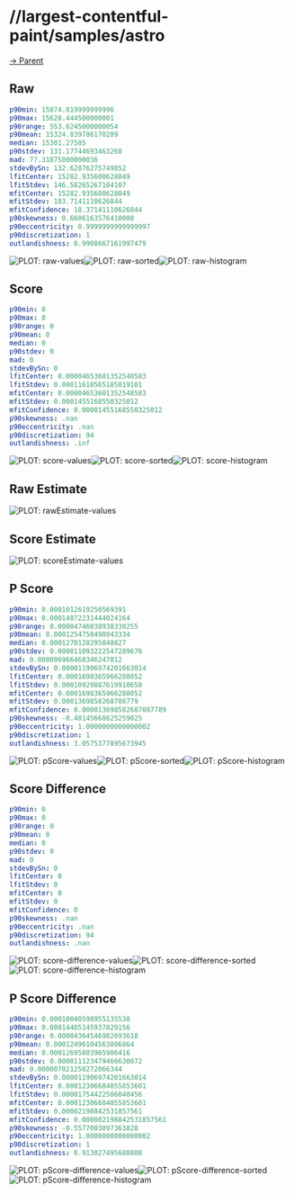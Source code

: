 
# //largest-contentful-paint/samples/astro

[→ Parent](../..)


## Raw


```yaml
p90min: 15074.819999999996
p90max: 15628.444500000001
p90range: 553.6245000000054
p90mean: 15324.839786170209
median: 15301.27505
p90stdev: 131.17744693463268
mad: 77.31875000000036
stdevBySn: 132.62876275749852
lfitCenter: 15282.935600628049
lfitStdev: 146.58265267104107
mfitCenter: 15282.935600628049
mfitStdev: 183.7141110626844
mfitConfidence: 18.37141110626844
p90skewness: 0.6606163576410008
p90eccentricity: 0.9999999999999997
p90discretization: 1
outlandishness: 0.9908667161997479

```

![PLOT: raw-values](./raw/values.svg)![PLOT: raw-sorted](./raw/sorted.svg)![PLOT: raw-histogram](./raw/histogram.svg)
## Score


```yaml
p90min: 0
p90max: 0
p90range: 0
p90mean: 0
median: 0
p90stdev: 0
mad: 0
stdevBySn: 0
lfitCenter: 0.00004653601352548583
lfitStdev: 0.00011610565185019101
mfitCenter: 0.00004653601352548583
mfitStdev: 0.0001455168550325012
mfitConfidence: 0.00001455168550325012
p90skewness: .nan
p90eccentricity: .nan
p90discretization: 94
outlandishness: .inf

```

![PLOT: score-values](./score/values.svg)![PLOT: score-sorted](./score/sorted.svg)![PLOT: score-histogram](./score/histogram.svg)
## Raw Estimate

![PLOT: rawEstimate-values](./rawEstimate/values.svg)
## Score Estimate

![PLOT: scoreEstimate-values](./scoreEstimate/values.svg)
## P Score


```yaml
p90min: 0.0001012619250569391
p90max: 0.00014872231444024164
p90range: 0.00004746038938330255
p90mean: 0.0001254750490943334
median: 0.0001270128295848827
p90stdev: 0.000011093222547289676
mad: 0.000006966468346247812
stdevBySn: 0.000011906974201663014
lfitCenter: 0.0001698365966288052
lfitStdev: 0.00010929887619910658
mfitCenter: 0.0001698365966288052
mfitStdev: 0.0001369858268708779
mfitConfidence: 0.000013698582687087789
p90skewness: -0.48145668625259025
p90eccentricity: 1.0000000000000002
p90discretization: 1
outlandishness: 3.0575377895673945

```

![PLOT: pScore-values](./pScore/values.svg)![PLOT: pScore-sorted](./pScore/sorted.svg)![PLOT: pScore-histogram](./pScore/histogram.svg)
## Score Difference


```yaml
p90min: 0
p90max: 0
p90range: 0
p90mean: 0
median: 0
p90stdev: 0
mad: 0
stdevBySn: 0
lfitCenter: 0
lfitStdev: 0
mfitCenter: 0
mfitStdev: 0
mfitConfidence: 0
p90skewness: .nan
p90eccentricity: .nan
p90discretization: 94
outlandishness: .nan

```

![PLOT: score-difference-values](./score-difference/values.svg)![PLOT: score-difference-sorted](./score-difference/sorted.svg)![PLOT: score-difference-histogram](./score-difference/histogram.svg)
## P Score Difference


```yaml
p90min: 0.00010040598955135538
p90max: 0.00014405145937829156
p90range: 0.00004364546982693618
p90mean: 0.00012496104563806864
median: 0.00012695803965906416
p90stdev: 0.000011123479466630072
mad: 0.000007021258272066344
stdevBySn: 0.000011906974201663014
lfitCenter: 0.00012306684055853601
lfitStdev: 0.00001754422506040456
mfitCenter: 0.00012306684055853601
mfitStdev: 0.00002198842531857561
mfitConfidence: 0.000002198842531857561
p90skewness: -0.5577003897363828
p90eccentricity: 1.0000000000000002
p90discretization: 1
outlandishness: 0.913027495688808

```

![PLOT: pScore-difference-values](./pScore-difference/values.svg)![PLOT: pScore-difference-sorted](./pScore-difference/sorted.svg)![PLOT: pScore-difference-histogram](./pScore-difference/histogram.svg)